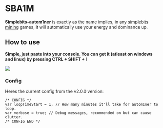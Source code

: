 # SBA1M
**Simplebits-autom1ner** is exactly as the name implies, in any <a href="https://simplebits.io/mining">simplebits mining</a> games, it will automatically use your energy and dominance up.

## How to use

**Simple, just paste into your console. You can get it (atleast on windows and linux) by pressing CTRL + SHIFT + I**


<img src="https://i.imgur.com/WtG0rCy.png"></img>


### Config

Heres the current config from the v2.0.0 version:

    /* CONFIG */
    var loopTimeStart = 1; // How many minutes it'll take for autom1ner to loop.
    var verbose = true; // Debug messages, recommended on but can cause clutter.
    /* CONFIG END */
    
   
